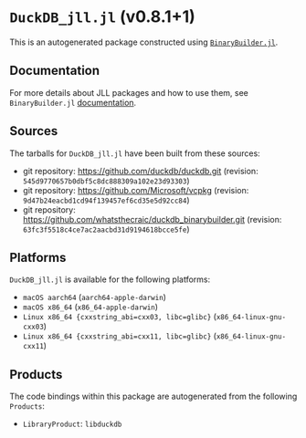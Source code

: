 # `DuckDB_jll.jl` (v0.8.1+1)

This is an autogenerated package constructed using [`BinaryBuilder.jl`](https://github.com/JuliaPackaging/BinaryBuilder.jl).

## Documentation

For more details about JLL packages and how to use them, see `BinaryBuilder.jl` [documentation](https://docs.binarybuilder.org/stable/jll/).

## Sources

The tarballs for `DuckDB_jll.jl` have been built from these sources:

* git repository: https://github.com/duckdb/duckdb.git (revision: `545d9770657b0dbf5c8dc888309a102e23d93303`)
* git repository: https://github.com/Microsoft/vcpkg (revision: `9d47b24eacbd1cd94f139457ef6cd35e5d92cc84`)
* git repository: https://github.com/whatsthecraic/duckdb_binarybuilder.git (revision: `63fc3f5518c4ce7ac2aacbd31d9194618bcce5fe`)

## Platforms

`DuckDB_jll.jl` is available for the following platforms:

* `macOS aarch64` (`aarch64-apple-darwin`)
* `macOS x86_64` (`x86_64-apple-darwin`)
* `Linux x86_64 {cxxstring_abi=cxx03, libc=glibc}` (`x86_64-linux-gnu-cxx03`)
* `Linux x86_64 {cxxstring_abi=cxx11, libc=glibc}` (`x86_64-linux-gnu-cxx11`)

## Products

The code bindings within this package are autogenerated from the following `Products`:

* `LibraryProduct`: `libduckdb`
